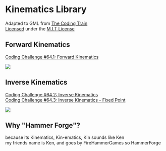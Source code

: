 # Kinematics Library  
Adapted to GML from [The Coding Train](https://www.youtube.com/@TheCodingTrain)  
[Licensed](https://github.com/EvanSkiStudios/EvansKinematicsLibrary?tab=MIT-1-ov-file#readme) under the [M.I.T License](https://opensource.org/license/mit/)
 
## Forward Kinematics
[Coding Challenge #64.1: Forward Kinematics](https://www.youtube.com/watch?v=xXjRlEr7AGk)  
  
![](https://media0.giphy.com/media/v1.Y2lkPTc5MGI3NjExa2l2eHY4MmNwNngxenh4aXg5dmVrNm9reHhidWM1ZXJtdGh6bTN4ZCZlcD12MV9pbnRlcm5hbF9naWZfYnlfaWQmY3Q9Zw/3zJi8BfPe0r5sHeVrY/giphy.gif)

  
## Inverse Kinematics
[Coding Challenge #64.2: Inverse Kinematics](https://www.youtube.com/watch?v=hbgDqyy8bIw)  
[Coding Challenge #64.3: Inverse Kinematics - Fixed Point](https://www.youtube.com/watch?v=RTc6i-7N3ms)  
  
![](https://media2.giphy.com/media/v1.Y2lkPTc5MGI3NjExNDZtb2o4M2pjdzFvMzNqMGNwYnYzaXBpaWpqbHZjcjkwZDVucTc4ZCZlcD12MV9pbnRlcm5hbF9naWZfYnlfaWQmY3Q9Zw/JF1nSZk7Xc7Yd0VOe0/giphy.gif)
  
  
## Why "Hammer Forge"? 
because its Kinematics, Kin-ematics, Kin sounds like Ken  
my friends name is Ken, and goes by FireHammerGames so HammerForge  